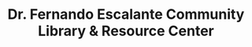 ---
layout: repo
title: "Dr. Fernando Escalante Community Library & Resource Center"
id: 13332
permalink: repos/13332/
---